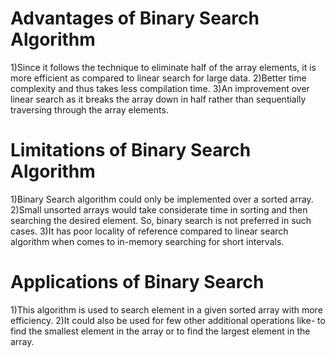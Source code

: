# Advantages of Binary Search Algorithm
1)Since it follows the technique to eliminate half of the array elements, it is more efficient as compared to linear search for large data.
2)Better time complexity and thus takes less compilation time. 
3)An improvement over linear search as it breaks the array down in half rather than sequentially traversing through the array elements.

# Limitations of Binary Search Algorithm
1)Binary Search algorithm could only be implemented over a sorted array. 
2)Small unsorted arrays would take considerate time in sorting and then searching the desired element. So, binary search is not preferred in such cases.
3)It has poor locality of reference compared to linear search algorithm when comes to in-memory searching for short intervals.

# Applications of Binary Search
1)This algorithm is used to search element in a given sorted array with more efficiency.
2)It could also be used for few other additional operations like- to find the smallest element in the array or to find the largest element in the array.
